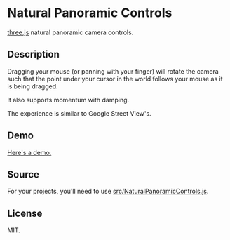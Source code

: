 # Natural Panoramic Controls

[three.js](https://github.com/mrdoob/three.js/) natural panoramic camera controls.

## Description

Dragging your mouse (or panning with your finger) will rotate the camera such
that the point under your cursor in the world follows your mouse as it is
being dragged.

It also supports momentum with damping.

The experience is similar to Google Street View's.

## Demo

[Here's a demo.](https://charlespwd.github.io/natural-panoramic-controls/)

## Source

For your projects, you'll need to use [src/NaturalPanoramicControls.js](src/NaturalPanoramicControls.js).

## License

MIT.

